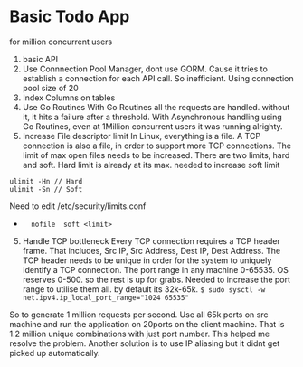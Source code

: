 # Basic Todo App 
for million concurrent users


1. basic API
2. Use Connnection Pool Manager, dont use GORM. Cause it tries to establish a connection for each API call. So inefficient.
Using connection pool size of 20
3. Index Columns on tables
4. Use Go Routines
With Go Routines all the requests are handled. without it, it hits a failure after a threshold. With Asynchronous handling using Go Routines,
even at 1Million concurrent users it was running alrighty.
4. Increase File descriptor limit
In Linux, everything is a file. A TCP connection is also a file, in order to support more TCP connections. The limit of max open files needs to be increased. There are two limits, hard and soft. Hard limit is already at its max. needed to increase soft limit
```
ulimit -Hn // Hard
ulimit -Sn // Soft
```
Need to edit /etc/security/limits.conf
*       nofile  soft <limit>
5. Handle TCP bottleneck
Every TCP connection requires a TCP header frame. That includes, Src IP, Src Address, Dest IP, Dest Address.
The TCP header needs to be unique in order for the system to uniquely identify a TCP connection.
The port range in any machine 0-65535. OS reserves 0-500. so the rest is up for grabs. Needed to increase the port range to utilise them all.
by default its 32k-65k. 
`$ sudo sysctl -w net.ipv4.ip_local_port_range="1024 65535"`

So to generate 1 million requests per second. Use all 65k ports on src machine and run the application on 20ports on the client machine. 
That is 1.2 million unique combinations with just port number. This helped me resolve the problem.
Another solution is to use IP aliasing but it didnt get picked up automatically.
